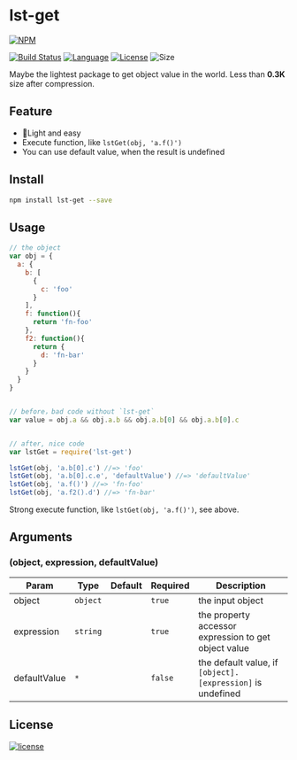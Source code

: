# lst-get

[![NPM][img-npm]][url-npm]

[![Build Status][img-travis]][url-travis]
[![Language][img-javascript]][url-github]
[![License][img-mit]][url-mit]
![Size][img-npm-min]

Maybe the lightest package to get object value in the world. Less than **0.3K** size after compression.

## Feature
- Light and easy
- Execute function, like `lstGet(obj, 'a.f()')`
- You can use default value, when the result is undefined

## Install
```bash
npm install lst-get --save
```

## Usage
```javascript
// the object
var obj = {
  a: {
    b: [
      {
        c: 'foo'
      }
    ],
    f: function(){
      return 'fn-foo'
    },
    f2: function(){
      return {
        d: 'fn-bar'
      }
    }
  }
}


// before，bad code without `lst-get`
var value = obj.a && obj.a.b && obj.a.b[0] && obj.a.b[0].c


// after, nice code
var lstGet = require('lst-get')

lstGet(obj, 'a.b[0].c') //=> 'foo'
lstGet(obj, 'a.b[0].c.e', 'defaultValue') //=> 'defaultValue'
lstGet(obj, 'a.f()') //=> 'fn-foo'
lstGet(obj, 'a.f2().d') //=> 'fn-bar'
```

Strong execute function, like `lstGet(obj, 'a.f()')`, see above.

## Arguments
### (object, expression, defaultValue)

| Param | Type | Default | Required | Description |
| --- | --- | --- | --- | --- |
| object | `object` |  | `true` | the input object |
| expression | `string` |  | `true` | the property accessor expression to get object value |
| defaultValue | `*` |  | `false`| the default value, if `[object].[expression]` is undefined |

## License

[![license][img-mit]][url-mit]


[url-github]: https://github.com/ChanceYu/lst-get
[url-npm]: https://www.npmjs.com/package/lst-get
[url-travis]: https://travis-ci.org/ChanceYu/lst-get
[url-mit]: https://opensource.org/licenses/mit-license.php

[img-npm]: https://nodei.co/npm/lst-get.png?compact=true
[img-travis]: https://travis-ci.org/ChanceYu/lst-get.svg?branch=master
[img-javascript]: https://img.shields.io/badge/language-JavaScript-brightgreen.svg
[img-mit]: https://img.shields.io/badge/license-MIT-blue.svg
[img-npm-min]: https://img.shields.io/bundlephobia/min/lst-get.svg